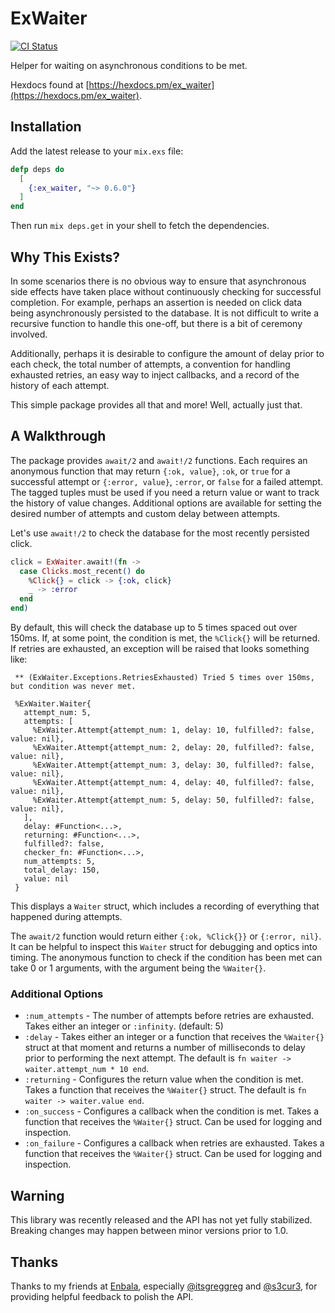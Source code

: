 # ExWaiter

[![CI Status](https://github.com/baldwindavid/ex_waiter/actions/workflows/build-and-test.yml/badge.svg)](https://github.com/baldwindavid/ex_waiter/actions/workflows/build-and-test.yml)

Helper for waiting on asynchronous conditions to be met.

Hexdocs found at
[https://hexdocs.pm/ex_waiter](https://hexdocs.pm/ex_waiter).

## Installation

Add the latest release to your `mix.exs` file:

```elixir
defp deps do
  [
    {:ex_waiter, "~> 0.6.0"}
  ]
end
```

Then run `mix deps.get` in your shell to fetch the dependencies.

## Why This Exists?

In some scenarios there is no obvious way to ensure that asynchronous
side effects have taken place without continuously checking for successful
completion. For example, perhaps an assertion is needed on click data being
asynchronously persisted to the database. It is not difficult to write a
recursive function to handle this one-off, but there is a bit of ceremony
involved.

Additionally, perhaps it is desirable to configure the amount of delay prior
to each check, the total number of attempts, a convention for handling
exhausted retries, an easy way to inject callbacks, and a record of the
history of each attempt.

This simple package provides all that and more! Well, actually just that.

## A Walkthrough

The package provides `await/2` and `await!/2` functions. Each requires an
anonymous function that may return `{:ok, value}`, `:ok`, or `true` for a
successful attempt or `{:error, value}`, `:error`, or `false` for a failed
attempt. The tagged tuples must be used if you need a return value or want
to track the history of value changes. Additional options are available for
setting the desired number of attempts and custom delay between attempts.

Let's use `await!/2` to check the database for the most recently persisted
click.

```elixir
click = ExWaiter.await!(fn ->
  case Clicks.most_recent() do
    %Click{} = click -> {:ok, click}
    _ -> :error
  end
end)
```

By default, this will check the database up to 5 times spaced out over 150ms.
If, at some point, the condition is met, the `%Click{}` will be returned. If
retries are exhausted, an exception will be raised that looks something like:

```
 ** (ExWaiter.Exceptions.RetriesExhausted) Tried 5 times over 150ms, but condition was never met.

 %ExWaiter.Waiter{
   attempt_num: 5,
   attempts: [
     %ExWaiter.Attempt{attempt_num: 1, delay: 10, fulfilled?: false, value: nil},
     %ExWaiter.Attempt{attempt_num: 2, delay: 20, fulfilled?: false, value: nil},
     %ExWaiter.Attempt{attempt_num: 3, delay: 30, fulfilled?: false, value: nil},
     %ExWaiter.Attempt{attempt_num: 4, delay: 40, fulfilled?: false, value: nil},
     %ExWaiter.Attempt{attempt_num: 5, delay: 50, fulfilled?: false, value: nil},
   ],
   delay: #Function<...>,
   returning: #Function<...>,
   fulfilled?: false,
   checker_fn: #Function<...>,
   num_attempts: 5,
   total_delay: 150,
   value: nil
 }
```

This displays a `Waiter` struct, which includes a recording of everything
that happened during attempts.

The `await/2` function would return either `{:ok, %Click{}}` or
`{:error, nil}`. It can be helpful to inspect this `Waiter`
struct for debugging and optics into timing. The anonymous function to
check if the condition has been met can take 0 or 1 arguments, with the
argument being the `%Waiter{}`.

### Additional Options

* `:num_attempts` - The number of attempts before retries are exhausted. Takes
  either an integer or `:infinity`. (default: 5)
* `:delay` - Takes either an integer or a function that receives the
  `%Waiter{}` struct at that moment and returns a number of milliseconds to
  delay prior to performing the next attempt. The default is
  `fn waiter -> waiter.attempt_num * 10 end`.
* `:returning` - Configures the return value when the condition is met. Takes
  a function that receives the `%Waiter{}` struct. The default is
  `fn waiter -> waiter.value end`.
* `:on_success` - Configures a callback when the condition is met. Takes
  a function that receives the `%Waiter{}` struct. Can be used for logging
  and inspection.
* `:on_failure` - Configures a callback when retries are exhausted. Takes
  a function that receives the `%Waiter{}` struct. Can be used for logging
  and inspection.


## Warning

This library was recently released and the API has not yet fully
stabilized. Breaking changes may happen between minor versions prior to 1.0.

## Thanks

Thanks to my friends at [Enbala](https://www.enbala.com/), especially
[@itsgreggreg](https://github.com/itsgreggreg) and [@s3cur3](https://github.com/s3cur3), for providing helpful feedback to polish the API. 
